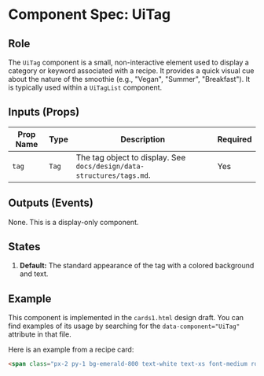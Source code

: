 # Component Spec: UiTag

## Role

The `UiTag` component is a small, non-interactive element used to display a category or keyword associated with a recipe. It provides a quick visual cue about the nature of the smoothie (e.g., "Vegan", "Summer", "Breakfast"). It is typically used within a `UiTagList` component.

## Inputs (Props)

| Prop Name | Type  | Description                                                           | Required |
| --------- | ----- | --------------------------------------------------------------------- | -------- |
| `tag`     | `Tag` | The tag object to display. See `docs/design/data-structures/tags.md`. | Yes      |

## Outputs (Events)

None. This is a display-only component.

## States

1.  **Default:** The standard appearance of the tag with a colored background and text.

## Example

This component is implemented in the `cards1.html` design draft. You can find examples of its usage by searching for the `data-component="UiTag"` attribute in that file.

Here is an example from a recipe card:

```html
<span class="px-2 py-1 bg-emerald-800 text-white text-xs font-medium rounded-full" data-component="UiTag">Vegan</span>
```
